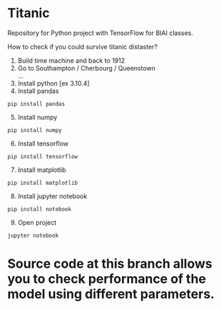 # Titanic

Repository for Python project with TensorFlow for BIAI classes.

How to check if you could survive titanic distaster?

1. Build time machine and back to 1912
2. Go to Southampton / Cherbourg / Queenstown  
   ...
3. Install python [ex 3.10.4]
4. Install pandas 
```
pip install pandas 
```
5. Install numpy
```
pip install numpy
```
6. Install tensorflow
```
pip install tensorflow
```
7. Install matplotlib
```
pip install matplotlib
```
8. Install jupyter notebook
```
pip install notebook
```
9. Open project
```
jupyter notebook
```
# Source code at this branch allows you to check performance of the model using different parameters.
